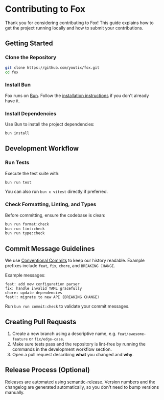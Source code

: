 # Contributing to Fox

Thank you for considering contributing to Fox! This guide explains how to get the project running locally and how to submit your contributions.

## Getting Started

### Clone the Repository

```bash
git clone https://github.com/youtix/fox.git
cd fox
```

### Install Bun

Fox runs on [Bun](https://bun.sh/). Follow the [installation instructions](https://bun.sh/docs/install) if you don\'t already have it.

### Install Dependencies

Use Bun to install the project dependencies:

```bash
bun install
```

## Development Workflow

### Run Tests

Execute the test suite with:

```bash
bun run test
```

You can also run `bun x vitest` directly if preferred.

### Check Formatting, Linting, and Types

Before committing, ensure the codebase is clean:

```bash
bun run format:check
bun run lint:check
bun run type:check
```

## Commit Message Guidelines

We use [Conventional Commits](https://www.conventionalcommits.org/) to keep our history readable. Example prefixes include `feat`, `fix`, `chore`, and `BREAKING CHANGE`.

Example messages:

```
feat: add new configuration parser
fix: handle invalid YAML gracefully
chore: update dependencies
feat!: migrate to new API (BREAKING CHANGE)
```

Run `bun run commit:check` to validate your commit messages.

## Creating Pull Requests

1. Create a new branch using a descriptive name, e.g. `feat/awesome-feature` or `fix/edge-case`.
2. Make sure tests pass and the repository is lint-free by running the commands in the development workflow section.
3. Open a pull request describing **what** you changed and **why**.

## Release Process (Optional)

Releases are automated using [semantic-release](https://github.com/semantic-release/semantic-release). Version numbers and the changelog are generated automatically, so you don\'t need to bump versions manually.
